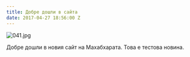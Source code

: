 ```yaml
---
title: Добре дошли в сайта
date: 2017-04-27 18:56:00 Z
---
```


![041.jpg](/uploads/041.jpg)

Добре дошли в новия сайт на Махабхарата. Това е тестова новина.